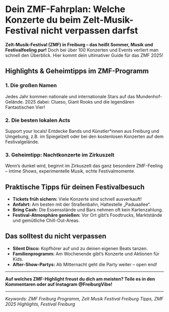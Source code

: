 # Dein ZMF-Fahrplan: Welche Konzerte du beim Zelt-Musik-Festival nicht verpassen darfst

**Zelt-Musik-Festival (ZMF) in Freiburg – das heißt Sommer, Musik und Festivalfeeling pur!** Doch bei über 100 Konzerten und Events verliert man schnell den Überblick. Hier kommt dein ultimativer Guide für das ZMF 2025!

## Highlights & Geheimtipps im ZMF-Programm

### 1. Die großen Namen
Jedes Jahr kommen nationale und internationale Stars auf das Mundenhof-Gelände. 2025 dabei: Clueso, Giant Rooks und die legendären Fantastischen Vier!

### 2. Die besten lokalen Acts
Support your locals! Entdecke Bands und Künstler*innen aus Freiburg und Umgebung, z.B. im Spiegelzelt oder bei den kostenlosen Konzerten auf dem Festivalgelände.

### 3. Geheimtipp: Nachtkonzerte im Zirkuszelt
Wenn’s dunkel wird, beginnt im Zirkuszelt das ganz besondere ZMF-Feeling – intime Shows, experimentelle Musik, echte Festivalmomente.

## Praktische Tipps für deinen Festivalbesuch

- **Tickets früh sichern:** Viele Konzerte sind schnell ausverkauft!
- **Anfahrt:** Am besten mit der Straßenbahn, Haltestelle „Paduaallee“.
- **Bring Cash:** Die Essensstände und Bars nehmen oft kein Kartenzahlung.
- **Festival-Atmosphäre genießen:** Vor Ort gibt’s Foodtrucks, Marktstände und gemütliche Chill-Out-Areas.

## Das solltest du nicht verpassen

- **Silent Disco:** Kopfhörer auf und zu deinen eigenen Beats tanzen.
- **Familienprogramm:** Am Wochenende gibt’s Konzerte und Aktionen für Kids.
- **After-Show-Partys:** Ab Mitternacht geht die Party weiter – open end!

---

**Auf welches ZMF-Highlight freust du dich am meisten? Teile es in den Kommentaren oder auf Instagram @FreiburgVibe!**

---

*Keywords: ZMF Freiburg Programm, Zelt Musik Festival Freiburg Tipps, ZMF 2025 Highlights, Festival Freiburg*
